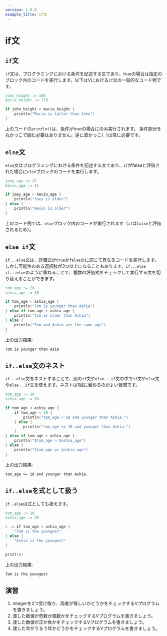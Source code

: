 ```yaml
---
version: 1.0.0
example_title: if文
---
```


# if文

## `if`文

`if`文は、プログラミングにおける条件を記述する文であり、trueの場合は指定のブロック内のコードを実行します。以下はVにおける`if`文の一般的なコード例です。

```v
john_height := 100
maria_height := 178

if john_height < maria_height {
    println("Maria is taller than John")
}
```

上のコードの`println()`は、条件がtrueの場合にのみ実行されます。
条件部分を丸かっこで囲む必要はありません。逆に波かっこ`{ }`は常に必要です。

## `else`文

`else`文はプログラミングにおける条件を記述する文であり、`if`がfalseと評価された場合に`else`ブロックのコードを実行します。

```v
joey_age := 12
kevin_age := 15

if joey_age > kevin_age {
    println("Joey is older")
} else {
    println("Kevin is older")
}
```

上のコード例では、`else`ブロック内のコードが実行されます（`if`は`false`と評価されるため）。

## `else if`文

`if...else`文は、評価式が`true`か`false`かに応じて異なるコードを実行します。しかし可能性のある選択肢が3つ以上になることもあります。`if...else if...else`のように重ねることで、複数の評価式をチェックして実行する文を切り替えることができます。

```v
tom_age := 20
ashia_age := 38

if tom_age < ashia_age {
    println("Tom is younger than Ashia")
} else if tom_age > ashia_age {
    println("Tom is older than Ashia")
} else {
    println("Tom and Ashia are the same age")
}
```

上の出力結果:

```console
Tom is younger than Asia
```

## `if..else`文のネスト

`if...else`文をネストすることで、別の`if`文や`else...if`文の中で`if`文や`else`文や`else...if`文を使えます。ネストは1回に留めるのがよい習慣です。

```v
tom_age := 20
ashia_age := 38

if tom_age < ashia_age {
    if tom_age < 18 {
        println("tom_age < 18 and younger than Ashia.")
    } else {
        println("tom_age >= 18 and younger than Ashia.")
    }
} else if tom_age > ashia_age {
    println("$tom_age > $ashia_age")
} else {
    println("$tom_age == $ashia_age")
}
```

上の出力結果:

```console
tom_age >= 18 and younger than Ashia.
```

## `if..else`を式として扱う

`if..else`は式としても扱えます。

```v
tom_age := 20
ashia_age := 38

s := if tom_age < ashia_age {
    "Tom is the youngest"
} else {
    "Ashia is the youngest"
}

print(s)
```

上の出力結果:

```console
Tom is the youngest
```

## 演習

1. integerを2つ受け取り、両者が等しいかどうかをチェックするVプログラムを書きましょう。
2. 渡した数値が奇数か偶数かをチェックするVプログラムを書きましょう。
3. 渡した数値が正か負かをチェックするVプログラムを書きましょう。
4. 渡した年がうるう年かどうかをチェックするVプログラムを書きましょう。
